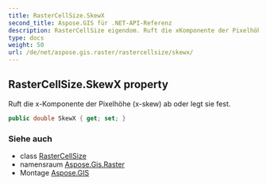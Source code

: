 ```yaml
---
title: RasterCellSize.SkewX
second_title: Aspose.GIS für .NET-API-Referenz
description: RasterCellSize eigendom. Ruft die xKomponente der Pixelhöhe xskew ab oder legt sie fest.
type: docs
weight: 50
url: /de/net/aspose.gis.raster/rastercellsize/skewx/
---
```

## RasterCellSize.SkewX property

Ruft die x-Komponente der Pixelhöhe (x-skew) ab oder legt sie fest.

```csharp
public double SkewX { get; set; }
```

### Siehe auch

* class [RasterCellSize](../)
* namensraum [Aspose.Gis.Raster](../../rastercellsize/)
* Montage [Aspose.GIS](../../../)


